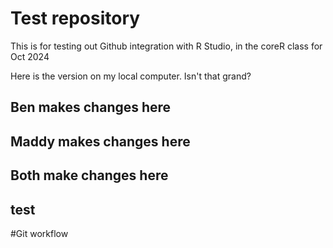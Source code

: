 # Test repository

This is for testing out Github integration with R Studio, in the coreR class for Oct 2024

Here is the version on my local computer. Isn't that grand?

## Ben makes changes here

## Maddy makes changes here

## Both make changes here

## test
#Git workflow